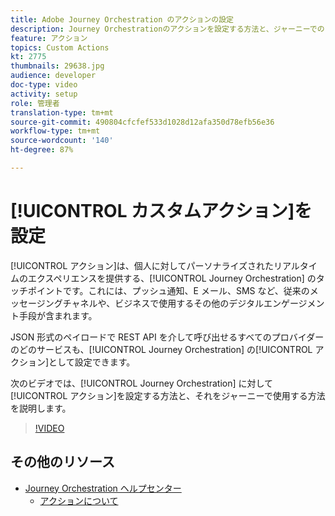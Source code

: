 ```yaml
---
title: Adobe Journey Orchestration のアクションの設定
description: Journey Orchestrationのアクションを設定する方法と、ジャーニーでのアクションの使用方法を説明します。
feature: アクション
topics: Custom Actions
kt: 2775
thumbnails: 29638.jpg
audience: developer
doc-type: video
activity: setup
role: 管理者
translation-type: tm+mt
source-git-commit: 490804cfcfef533d1028d12afa350d78efb56e36
workflow-type: tm+mt
source-wordcount: '140'
ht-degree: 87%

---
```



# [!UICONTROL カスタムアクション]を設定

[!UICONTROL アクション]は、個人に対してパーソナライズされたリアルタイムのエクスペリエンスを提供する、[!UICONTROL Journey Orchestration] のタッチポイントです。これには、プッシュ通知、E メール、SMS など、従来のメッセージングチャネルや、ビジネスで使用するその他のデジタルエンゲージメント手段が含まれます。

JSON 形式のペイロードで REST API を介して呼び出せるすべてのプロバイダーのどのサービスも、[!UICONTROL Journey Orchestration] の[!UICONTROL アクション]として設定できます。

次のビデオでは、[!UICONTROL Journey Orchestration] に対して[!UICONTROL アクション]を設定する方法と、それをジャーニーで使用する方法を説明します。

>[!VIDEO](https://video.tv.adobe.com/v/29638?quality=12)

## その他のリソース

* [Journey Orchestration ヘルプセンター](https://docs.adobe.com/content/help/ja-JP/journeys/using/journey-orchestration-home.html)
   * [アクションについて](https://docs.adobe.com/content/help/ja-JP/journeys/using/action-journeys/action.html)
